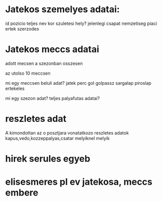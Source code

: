 # Jatekos szemelyes  adatai:

id
pozicio
teljes nev
kor
szuletesi hely?
jelenlegi csapat
nemzetiseg
piaci ertek
szerzodes

# Jatekos meccs adatai
adott mecsen
a szezonban
osszesen

az utolso 10 meccsen

mi egy meccsen beluli adat?
jatek perc
gol
golpassz
sargalap
piroslap
ertekeles

mi egy szezon adat?
teljes palyafutas adatai?

# reszletes adat
A kimondottan az o posztjara vonatatkozo reszletes adatok kapus,vedo,kozzeppalyas,csatar melyiknel melyik

# hirek serules egyeb

# elisesmeres pl ev jatekosa, meccs embere 

